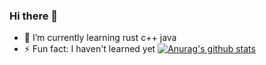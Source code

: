 ### Hi there 👋

<!--
**xu767142206/xu767142206** is a ✨ _special_ ✨ repository because its `README.md` (this file) appears on your GitHub profile.

Here are some ideas to get you started:

- 🔭 I’m currently working on ...
- 🌱 I’m currently learning ...
- 👯 I’m looking to collaborate on ...
- 🤔 I’m looking for help with ...
- 💬 Ask me about ...
- 📫 How to reach me: ...
- 😄 Pronouns: ...
- ⚡ Fun fact: ...
-->
- 🌱 I’m currently learning rust c++ java
- ⚡ Fun fact: I haven't learned yet
[![Anurag's github stats](https://github-readme-stats.vercel.app/api?username=xu767142206)](https://github.com/anuraghazra/github-readme-stats)
